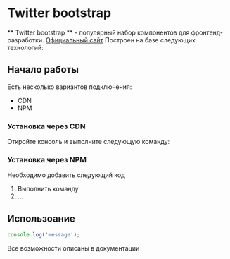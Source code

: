 # Twitter bootstrap

** Twitter bootstrap ** - популярный набор компонентов для фронтенд-разработки.
[Официальный сайт](https://getbootstrap.com)
Построен на базе следующих технологий:

## Начало работы

Есть несколько вариантов подключения:
* CDN
* NPM

### Установка через CDN

Откройте консоль и выполните следующую команду: 

### Установка через NPM

Необходимо добавить следующий код
1. Выполнить команду
1. ...

## Использоание

```javascript
console.log('message');
```

Все возможности описаны в документации